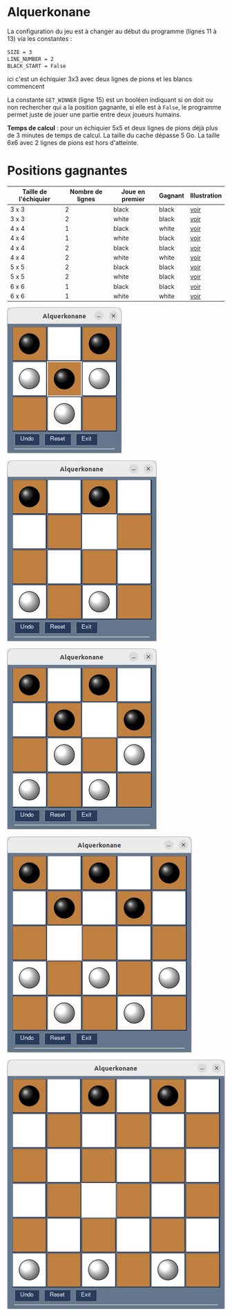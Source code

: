 # Alquerkonane

La configuration du jeu est à changer au début du programme (lignes 11 à 13) via les constantes :
```
SIZE = 3
LINE_NUMBER = 2
BLACK_START = False
```
ici c'est un échiquier 3x3 avec deux lignes de pions et les blancs commencent

La constante `GET_WINNER` (ligne 15) est un booléen indiquant si on doit ou non rechercher qui a la position gagnante, si elle est à `False`, le programme permet juste de jouer une partie entre deux joueurs humains.


**Temps de calcul** : pour un échiquier 5x5 et deux lignes de pions déjà plus de 3 minutes de temps de calcul. La taille du cache dépasse 5 Go. La taille 6x6 avec 2 lignes de pions est hors d'atteinte. 

# Positions gagnantes

| Taille de l'échiquier | Nombre de lignes |Joue en premier  | Gagnant | Illustration      |
|-----------------------|------------------|-----------------|---------|-------------------|
| 3 x 3                 |         2        | black           | black   |  [voir](#Alq3x3-2)|
| 3 x 3                 |         2        | white           | black   |  [voir](#Alq3x3-2)|
| 4 x 4                 |         1        | black           | white   |  [voir](#Alq4x4-1)|
| 4 x 4                 |         1        | white           | black   |  [voir](#Alq4x4-1)|
| 4 x 4                 |         2        | black           | black   |  [voir](#Alq4x4-2)|
| 4 x 4                 |         2        | white           | white   |  [voir](#Alq4x4-2)|
| 5 x 5                 |         2        | black           | black   |  [voir](#Alq5x5-2)|
| 5 x 5                 |         2        | white           | black   |  [voir](#Alq5x5-2)|
| 6 x 6                 |         1        | black           | black   |  [voir](#Alq6x6-1)|
| 6 x 6                 |         1        | white           | white   |  [voir](#Alq6x6-1)|



<a id="Alq3x3-2">![Alq3x3-2](Alq3x3-2.png)</a> 

<a id="Alq4x4-1">![Alq4x4-1](Alq4x4-1.png)</a> 

<a id="Alq4x4-2">![Alq4x4-2](Alq4x4-2.png)</a> 

<a id="Alq5x5-2">![Alq5x5-2](Alq5x5-2.png)</a> 

<a id="Alq6x6-1">![Alq6x6-1](Alq6x6-1.png)</a> 